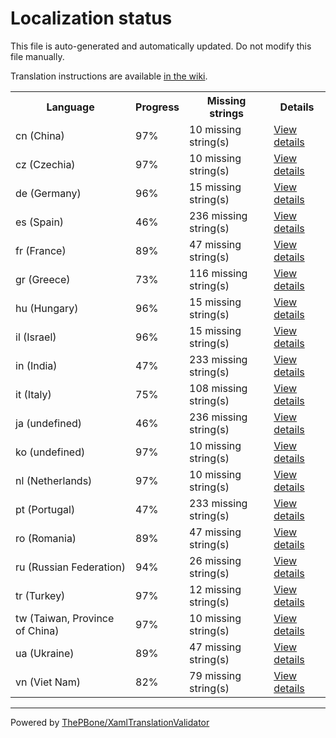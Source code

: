 # Localization status

This file is auto-generated and automatically updated. Do not modify this file manually.

Translation instructions are available [in the wiki](https://github.com/ThePBone/GalaxyBudsClient/wiki/3.-How-to-help-with-translations).

<table>
<tr><th>Language</th><th>Progress</th><th>Missing strings</th><th>Details</th></tr>
<tr><td>cn (China)</td><td>97%</td><td>10 missing string(s)</td><td><a href="cn.md">View details</a></td></tr>
<tr><td>cz (Czechia)</td><td>97%</td><td>10 missing string(s)</td><td><a href="cz.md">View details</a></td></tr>
<tr><td>de (Germany)</td><td>96%</td><td>15 missing string(s)</td><td><a href="de.md">View details</a></td></tr>
<tr><td>es (Spain)</td><td>46%</td><td>236 missing string(s)</td><td><a href="es.md">View details</a></td></tr>
<tr><td>fr (France)</td><td>89%</td><td>47 missing string(s)</td><td><a href="fr.md">View details</a></td></tr>
<tr><td>gr (Greece)</td><td>73%</td><td>116 missing string(s)</td><td><a href="gr.md">View details</a></td></tr>
<tr><td>hu (Hungary)</td><td>96%</td><td>15 missing string(s)</td><td><a href="hu.md">View details</a></td></tr>
<tr><td>il (Israel)</td><td>96%</td><td>15 missing string(s)</td><td><a href="il.md">View details</a></td></tr>
<tr><td>in (India)</td><td>47%</td><td>233 missing string(s)</td><td><a href="in.md">View details</a></td></tr>
<tr><td>it (Italy)</td><td>75%</td><td>108 missing string(s)</td><td><a href="it.md">View details</a></td></tr>
<tr><td>ja (undefined)</td><td>46%</td><td>236 missing string(s)</td><td><a href="ja.md">View details</a></td></tr>
<tr><td>ko (undefined)</td><td>97%</td><td>10 missing string(s)</td><td><a href="ko.md">View details</a></td></tr>
<tr><td>nl (Netherlands)</td><td>97%</td><td>10 missing string(s)</td><td><a href="nl.md">View details</a></td></tr>
<tr><td>pt (Portugal)</td><td>47%</td><td>233 missing string(s)</td><td><a href="pt.md">View details</a></td></tr>
<tr><td>ro (Romania)</td><td>89%</td><td>47 missing string(s)</td><td><a href="ro.md">View details</a></td></tr>
<tr><td>ru (Russian Federation)</td><td>94%</td><td>26 missing string(s)</td><td><a href="ru.md">View details</a></td></tr>
<tr><td>tr (Turkey)</td><td>97%</td><td>12 missing string(s)</td><td><a href="tr.md">View details</a></td></tr>
<tr><td>tw (Taiwan, Province of China)</td><td>97%</td><td>10 missing string(s)</td><td><a href="tw.md">View details</a></td></tr>
<tr><td>ua (Ukraine)</td><td>89%</td><td>47 missing string(s)</td><td><a href="ua.md">View details</a></td></tr>
<tr><td>vn (Viet Nam)</td><td>82%</td><td>79 missing string(s)</td><td><a href="vn.md">View details</a></td></tr>

</table>

__________

Powered by [ThePBone/XamlTranslationValidator](https://github.com/ThePBone/XamlTranslationValidator)